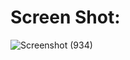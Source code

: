 # Screen Shot:
![Screenshot (934)](https://github.com/user-attachments/assets/9f13ab65-ea02-4ea2-8477-b2c265c15061)

